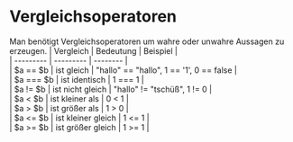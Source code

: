 # Vergleichsoperatoren

Man benötigt Vergleichsoperatoren um wahre oder unwahre Aussagen zu erzeugen.
| Vergleich | Bedeutung | Beispiel |  
| --------- | --------- | -------- |  
| $a == $b | ist gleich | "hallo" == "hallo", 1 == '1', 0 == false  |  
| $a === $b | ist identisch | 1 === 1 |  
| $a != $b | ist nicht gleich | "hallo" != "tschüß", 1 != 0 |  
| $a < $b | ist kleiner als | 0 < 1 |  
| $a > $b | ist größer als | 1 > 0 |  
| $a <= $b | ist kleiner gleich | 1 <= 1 |  
| $a >= $b | ist größer gleich | 1 >= 1 |  
